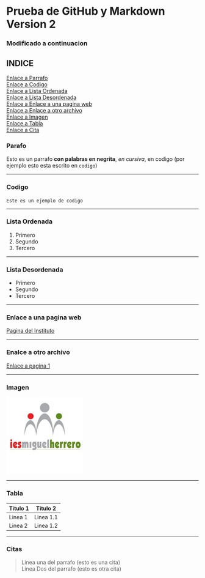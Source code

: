 # Prueba de GitHub y Markdown Version 2
### Modificado a continuacion

## INDICE
[Enlace a Parrafo](#parafo)  
[Enlace a Codigo](#codigo)  
[Enlace a Lista Ordenada](#lista-ordenada)  
[Enlace a Lista Desordenada](#lista-desordenada)  
[Enlace a Enlace a una pagina web](#enlace-a-una-pagina-web)  
[Enlace a Enlace a otro archivo](#enlace-a-otro-archivo)  
[Enlace a Imagen](#imagen)  
[Enlace a Tabla](#tabla)  
[Enlace a Cita](#citas)

### Parafo
Esto es un parrafo **con palabras en negrita**, *en cursiva*, en codigo (por ejemplo esto esta escrito en `codigo`) 
___

### Codigo
    Este es un ejemplo de codigo
___

### Lista Ordenada

1. Primero
2. Segundo
3. Tercero
___

### Lista Desordenada

- Primero
- Segundo
- Tercero
___

### Enlace a una pagina web
[Pagina del Instituto](https://www.educantabria.es/web/ies-miguel-herrero-pereda)
___

### Enalce a otro archivo
[Enlace a pagina 1](pagina1.md)
___

### Imagen
![Imagen del Instituto](img/imgen.jfif)
___

### Tabla
| Titulo 1 | Titulo 2 |
| ------ | ----------- |
| Linea 1 | Linea 1.1 |
| Linea 2 | Linea 1.2 |
___

### Citas
> Linea una del parrafo (esto es una cita)   
> Linea Dos del parrafo (esto es otra cita)

